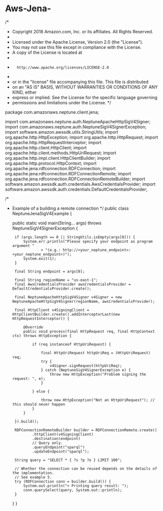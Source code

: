 # Aws-Jena-
/*
 *   Copyright 2018 Amazon.com, Inc. or its affiliates. All Rights Reserved.
 *
 *   Licensed under the Apache License, Version 2.0 (the "License").
 *   You may not use this file except in compliance with the License.
 *   A copy of the License is located at
 *
 *       http://www.apache.org/licenses/LICENSE-2.0
 *
 *   or in the "license" file accompanying this file. This file is distributed
 *   on an "AS IS" BASIS, WITHOUT WARRANTIES OR CONDITIONS OF ANY KIND, either
 *   express or implied. See the License for the specific language governing
 *   permissions and limitations under the License.
 */

package com.amazonaws.neptune.client.jena;

import com.amazonaws.neptune.auth.NeptuneApacheHttpSigV4Signer;
import com.amazonaws.neptune.auth.NeptuneSigV4SignerException;
import software.amazon.awssdk.utils.StringUtils;
import org.apache.http.HttpException;
import org.apache.http.HttpRequest;
import org.apache.http.HttpRequestInterceptor;
import org.apache.http.client.HttpClient;
import org.apache.http.client.methods.HttpUriRequest;
import org.apache.http.impl.client.HttpClientBuilder;
import org.apache.http.protocol.HttpContext;
import org.apache.jena.rdfconnection.RDFConnection;
import org.apache.jena.rdfconnection.RDFConnectionRemote;
import org.apache.jena.rdfconnection.RDFConnectionRemoteBuilder;
import software.amazon.awssdk.auth.credentials.AwsCredentialsProvider;
import software.amazon.awssdk.auth.credentials.DefaultCredentialsProvider;

/*
 * Example of a building a remote connection
 */
public class NeptuneJenaSigV4Example {

    public static void main(String... args) throws NeptuneSigV4SignerException {

        if (args.length == 0 || StringUtils.isEmpty(args[0])) {
            System.err.println("Please specify your endpoint as program argument "
                    + "(e.g.: http://<your_neptune_endpoint>:<your_neptune_endpoint>)");
            System.exit(1);
        }

        final String endpoint = args[0];

        final String regionName = "us-east-1";
        final AwsCredentialsProvider awsCredentialsProvider = DefaultCredentialsProvider.create();

        final NeptuneApacheHttpSigV4Signer v4Signer = new NeptuneApacheHttpSigV4Signer(regionName, awsCredentialsProvider);

        final HttpClient v4SigningClient = HttpClientBuilder.create().addInterceptorLast(new HttpRequestInterceptor() {

            @Override
            public void process(final HttpRequest req, final HttpContext ctx) throws HttpException {

                if (req instanceof HttpUriRequest) {

                    final HttpUriRequest httpUriReq = (HttpUriRequest) req;
                    try {
                        v4Signer.signRequest(httpUriReq);
                    } catch (NeptuneSigV4SignerException e) {
                        throw new HttpException("Problem signing the request: ", e);
                    }

                } else {

                    throw new HttpException("Not an HttpUriRequest"); // this should never happen
                }
            }

        }).build();

        RDFConnectionRemoteBuilder builder = RDFConnectionRemote.create()
                .httpClient(v4SigningClient)
                .destination(endpoint)
                // Query only.
                .queryEndpoint("sparql")
                .updateEndpoint("sparql");

        String query = "SELECT * { ?s ?p ?o } LIMIT 100";

        // Whether the connection can be reused depends on the details of the implementation.
        // See example 5.
        try (RDFConnection conn = builder.build()) {
            System.out.println("> Printing query result: ");
            conn.querySelect(query, System.out::println);
        }
    }
}
